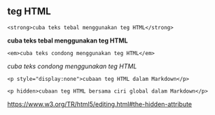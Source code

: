 teg HTML
--------

    <strong>cuba teks tebal menggunakan teg HTML</strong>

<strong>cuba teks tebal menggunakan teg HTML</strong>

    <em>cuba teks condong menggunakan teg HTML</em>

<em>cuba teks condong menggunakan teg HTML</em>

    <p style="display:none">cubaan teg HTML dalam Markdown</p>

<p style="display:none">cubaan teg HTML dalam Markdown (jika masih muncul bermaksud display:none tidak terkenal)</p>

    <p hidden>cubaan teg HTML bersama ciri global dalam Markdown</p>

<p hidden>cubaan teg HTML bersama ciri global dalam Markdown (jika masih muncul bermaksud ciri global tidak terkenal)</p>

https://www.w3.org/TR/html5/editing.html#the-hidden-attribute
